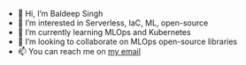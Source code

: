 - 👋 Hi, I’m Baldeep Singh
- 👀 I’m interested in Serverless, IaC, ML, open-source
- 🌱 I’m currently learning MLOps and Kubernetes
- 💞️ I’m looking to collaborate on MLOps open-source libraries
- 📫 You can reach me on [my email](mailto:handabaldeepl@gmail.com)

<!---
handabaldeep/handabaldeep is a ✨ special ✨ repository because its `README.md` (this file) appears on your GitHub profile.
You can click the Preview link to take a look at your changes.
--->
